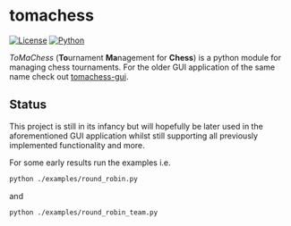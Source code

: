 # tomachess

[![License](https://img.shields.io/badge/license-MIT-blue)](LICENSE)
[![Python](https://img.shields.io/badge/python-3.11%2B-blue)]()

*ToMaChess* (**To**urnament **Ma**nagement for **Chess**) is a python module for managing chess tournaments.
For the older GUI application of the same name check out [tomachess-gui](https://github.com/Moritz72/tomachess-gui).

## Status

This project is still in its infancy but will hopefully be later used in the aforementioned GUI application
whilst still supporting all previously implemented functionality and more.

For some early results run the examples i.e.

````bash
python ./examples/round_robin.py
````

and

````bash
python ./examples/round_robin_team.py
````
